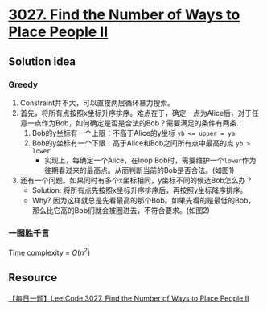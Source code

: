 # [3027. Find the Number of Ways to Place People II](https://leetcode.com/problems/find-the-number-of-ways-to-place-people-ii/description/)

## Solution idea
### Greedy
1. Constraint并不大，可以直接两层循环暴力搜索。
2. 首先，将所有点按照x坐标升序排序。难点在于，确定一点为Alice后，对于任意一点作为Bob，如何确定是否是合法的Bob？需要满足的条件有两条：
    1. Bob的y坐标有一个上限：不高于Alice的y坐标 `yb <= upper = ya`
    2. Bob的y坐标有一个下限：高于Alice和Bob之间所有点中最高的点 `yb > lower`
        * 实现上，每确定一个Alice，在loop Bob时，需要维护一个`lower`作为往期看过来的最高点。从而判断当前的Bob是否合法。(如图1)
3. 还有一个问题。如果同时有多个x坐标相同，y坐标不同的候选Bob怎么办？
    * Solution: 将所有点先按照x坐标升序排序后，再按照y坐标降序排序。
    * Why? 因为这样就总是先看最高的那个Bob。如果先看的是最低的Bob，那么比它高的Bob们就会被圈进去，不符合要求。(如图2)

### 一图胜千言


Time complexity = $O(n^2)$

## Resource
[【每日一题】LeetCode 3027. Find the Number of Ways to Place People II](https://www.youtube.com/watch?v=cZjZSfRXePU&ab_channel=HuifengGuan)